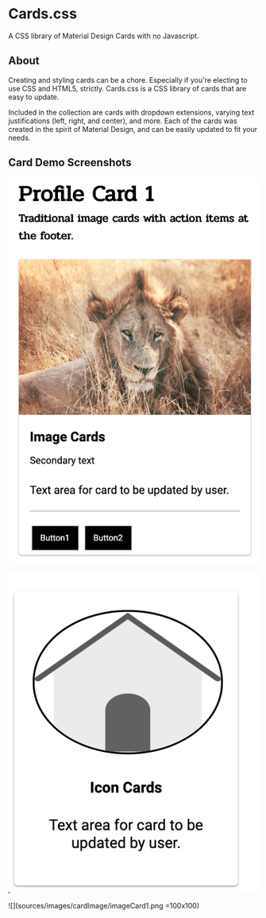# Cards.css
A CSS library of Material Design Cards with no Javascript.

## About

Creating and styling cards can be a chore. Especially if you're electing to use CSS and HTML5, strictly. Cards.css is a CSS library of cards that are easy to update.

Included in the collection are cards with dropdown extensions, varying text justifications (left, right, and center), and more. Each of the cards was created in the spirit of Material Design, and can be easily updated to fit your needs.

## Card Demo Screenshots

![alt text](sources/images/cardImage/profileCard1Ex.png "Profile Card Screenshot")

![alt text](sources/images/cardImage/iconCard.png "Icon Card Screenshot")

![](sources/images/cardImage/imageCard1.png =100x100)

